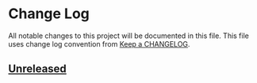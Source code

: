 # Change Log
All notable changes to this project will be documented in this file.
This file uses change log convention from [Keep a CHANGELOG](http://keepachangelog.com).

## [Unreleased]


[unreleased]: https://github.com/labpositiva/ansible-role-uwsgi/compare/0.0.1...HEAD
[0.0.1]: https://github.com/labpositiva/ansible-role-uwsgi/compare/0.0.0...0.0.1

[CHANGELOG.md]: CHANGELOG.md
[CONTRIBUTING.md]: CONTRIBUTING.md
[LICENCE.md]: LICENCE.md
[README.md]: README.md
